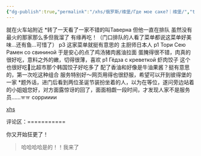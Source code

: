```yaml
---
{"dg-publish":true,"permalink":"/xhs/俄罗斯/维堡/Где мое саке?｜维堡/","tags":["rednote","维堡"],"created":"2025-03-17T22:50:18.032+08:00","updated":"2025-03-20T22:46:14.379+08:00"}
---
```


 

就在火车站附近
*转了一天看了一家不错的叫Таверна 但他一直在排队 虽然没有最火的那家那么多但我溜了 有缘再吃！（门口排队的人看了菜单都说这菜单好美味…还有鱼…可惜了）
p3 这家菜单就挺有意思的 主厨师日本人
p1 Тори Сею Рамен со свининой 于是安心的点了鸡汤猪肉酱油拉面 蛋腌得很不错，肉真的很好吃，意料之外的嫩，切得很薄，喜欢
p1 Гёдза с креветкой 虾肉饺子 这个也很好吃🥺比超市那个韩国饺子好吃多了 配了香油和好像是牛油果酱？挺有意思的，第一次吃这种组合
服务特别好～网页用得也很舒服，希望可以开到彼得堡的一家
*题外话，进门后看到两位圣诞节装扮坐着的人，以为在等位，遂问旁边站着的小姐姐您好，对方面露惊讶的回了，面面相觑一段时间，才发现人家不是服务员……ㅠㅠ соррииии

[xhs](https://www.xiaohongshu.com/explore/6751f2ea000000000203b545?xsec_token=ABP6FhAkegOatYI1R8gmxZki6e9kU0azhc5F0xieNTMtQ=&xsec_source=pc_user)

评论区：===========

你又开始狂更了！

> 哈哈哈哈是的！！我来了